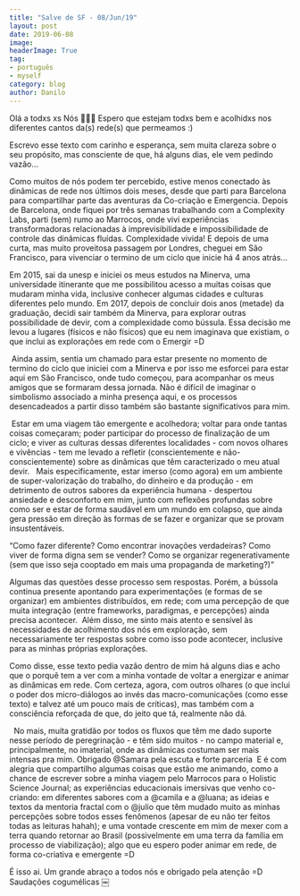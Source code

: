 ```yaml
---
title: "Salve de SF - 08/Jun/19"
layout: post
date: 2019-06-08
image:
headerImage: True
tag:
- português
- myself
category: blog
author: Danilo
---
```


Olá a todxs xs Nós ✌🏼🙂
Espero que estejam todxs bem e acolhidxs nos diferentes cantos da(s) rede(s) que permeamos :)

Escrevo esse texto com carinho e esperança, sem muita clareza sobre o seu propósito, mas consciente de que, há alguns dias, ele vem pedindo vazão...

Como muitos de nós podem ter percebido, estive menos conectado às dinâmicas de rede nos últimos dois meses, desde que parti para Barcelona para compartilhar parte das aventuras da Co-criação e Emergencia. Depois de Barcelona, onde fiquei por três semanas trabalhando com a Complexity Labs, parti (sem) rumo ao Marrocos, onde vivi experiências transformadoras relacionadas à imprevisibilidade e impossibilidade de controle das dinâmicas fluídas. Complexidade vivida! E depois de uma curta, mas muito proveitosa passagem por Londres, cheguei em São Francisco, para vivenciar o termino de um ciclo que inicie há 4 anos atrás...

Em 2015, sai da unesp e iniciei os meus estudos na Minerva, uma universidade itinerante que me possibilitou acesso a muitas coisas que mudaram minha vida, inclusive conhecer algumas cidades e culturas diferentes pelo mundo. Em 2017, depois de concluir dois anos (metade) da graduação, decidi sair também da Minerva, para explorar outras possibilidade de devir, com a complexidade como bússula. Essa decisão me levou a lugares (físicos e não físicos) que eu nem imaginava que existiam, o que inclui as explorações em rede com o Emergir =D

 Ainda assim, sentia um chamado para estar presente no momento de termino do ciclo que iniciei com a Minerva e por isso me esforcei para estar aqui em São Francisco, onde tudo começou, para acompanhar os meus amigos que se formaram dessa jornada. Não é difícil de imaginar o simbolismo associado a minha presença aqui, e os processos desencadeados a partir disso também são bastante significativos para mim.

 Estar em uma viagem tão emergente e acolhedora; voltar para onde tantas coisas começaram; poder participar do processo de finalização de um ciclo; e viver as culturas dessas diferentes localidades - com novos olhares e vivências - tem me levado a refletir (conscientemente e não-conscientemente) sobre as dinâmicas que têm caracterizado o meu atual devir.   Mais especificamente, estar imerso (como agora) em um ambiente de super-valorização do trabalho, do dinheiro e da produção - em detrimento de outros sabores da experiência humana - despertou ansiedade e desconforto em mim, junto com reflexões profundas sobre como ser e estar de forma saudável em um mundo em colapso, que ainda gera pressão em direção às formas de se fazer e organizar que se provam insustentáveis.   

“Como fazer diferente? Como encontrar inovações verdadeiras? Como viver de forma digna sem se vender? Como se organizar regenerativamente (sem que isso seja cooptado em mais uma propaganda de marketing?)”   

Algumas das questões desse processo sem respostas. Porém, a bússola continua presente apontando para experimentações (e formas de se organizar) em ambientes distribuídos, em rede; com uma percepção de que muita integração (entre frameworks, paradigmas, e percepções) ainda precisa acontecer.  Além disso, me sinto mais atento e sensível às necessidades de acolhimento dos nós em exploração, sem necessariamente ter respostas sobre como isso pode acontecer, inclusive para as minhas próprias explorações.  

Como disse, esse texto pedia vazão dentro de mim há alguns dias e acho que o porquê tem a ver com a minha vontade de voltar a energizar e animar as dinâmicas em rede. Com certeza, agora, com outros olhares (o que inclui o poder dos micro-diálogos ao invés das macro-comunicações (como esse texto) e talvez até um pouco mais de críticas), mas também com a consciência reforçada de que, do jeito que tá, realmente não dá.

  No mais, muita gratidão por todos os fluxos que têm me dado suporte nesse período de peregrinação - e têm sido muitos - no campo material e, principalmente, no imaterial, onde as dinâmicas costumam ser mais intensas pra mim. Obrigado @Samara pela escuta e forte parceria  E é com alegria que compartilho algumas coisas que estão me animando, como a chance de escrever sobre a minha viagem pelo Marrocos para o Holistic Science Journal; as experiências educacionais imersivas que venho co-criando: em diferentes sabores com a @camila e a @luana; as ideias e textos da mentoria fractal com o @julio que têm mudado muito as minhas percepções sobre todos esses fenômenos (apesar de eu não ter feitos todas as leituras hahah); e uma vontade crescente em mim de mexer com a terra quando retornar ao Brasil (possivelmente em uma terra da família em processo de viabilização); algo que eu espero poder animar em rede, de forma co-criativa e emergente =D  

É isso ai. Um grande abraço a todos nós e obrigado pela atenção =D Saudações cogumélicas
￼
   
